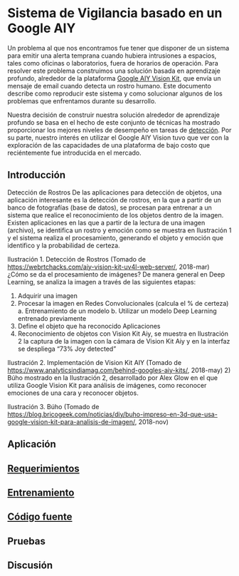 # Sistema de Vigilancia basado en un Google AIY

Un problema al que nos encontramos fue tener que disponer de un sistema para emitir una alerta temprana cuando hubiera intrusiones a espacios, tales como oficinas o laboratorios, fuera de horarios de operación. Para resolver este problema construimos una solución basada en aprendizaje profundo, alrededor de la plataforma [Google AIY Vision Kit](https://aiyprojects.withgoogle.com/vision/), que envía un mensaje de email cuando detecta un rostro humano. Este documento describe como reproducir este sistema y como solucionar algunos de los problemas que enfrentamos durante su desarrollo.

Nuestra decisión de construir nuestra solución alrededor de aprendizaje profundo se basa en el hecho de este conjunto de técnicas ha mostrado proporcionar los mejores niveles de desempeño en tareas de [detección](http://cocodataset.org/#detection-leaderboard). Por su parte, nuestro interés en utilizar el Google AIY Vision tuvo que ver con la exploración de las capacidades de una plataforma de bajo costo que reciéntemente fue introducida en el mercado.


## Introducción
Detección de Rostros
De las aplicaciones para detección de objetos, una aplicación interesante es la detección de rostros, en la que a partir de un banco de fotografías (base de datos), se procesan para entrenar a un sistema que realice el reconocimiento de los objetos dentro de la imagen.
Existen aplicaciones en las que a partir de la lectura de una imagen (archivo), se identifica un rostro y emoción como se muestra en Ilustración 1 y el sistema realiza el procesamiento, generando el objeto y emoción que identifico y la probabilidad de certeza.
 
Ilustración 1. Detección de Rostros
(Tomado de https://webrtchacks.com/aiy-vision-kit-uv4l-web-server/, 2018-mar)
¿Cómo se da el procesamiento de imágenes?
De manera general en Deep Learning, se analiza la imagen a través de las siguientes etapas:
1)	Adquirir una imagen
2)	Procesar la imagen en Redes Convolucionales (calcula el % de certeza) 
a.	Entrenamiento de un modelo
b.	Utilizar un modelo Deep Learning entrenado previamente
3)	Define el objeto que ha reconocido
Aplicaciones 
1)	Reconocimiento de objetos con Vision Kit Aiy, se muestra en Ilustración 2 la captura de la imagen con la cámara de Vision Kit Aiy y en la interfaz se despliega “73% Joy detected”
 
Ilustración 2. Implementación de Vision Kit AIY 
(Tomado de https://www.analyticsindiamag.com/behind-googles-aiy-kits/, 2018-may)
2)	Búho mostrado en la Ilustración 2, desarrollado por Alex Glow en el que utiliza Google Vision Kit para análisis de imágenes, como reconocer emociones de una cara y reconocer objetos. 
 
Ilustración 3. Búho
(Tomado de https://blog.bricogeek.com/noticias/diy/buho-impreso-en-3d-que-usa-google-vision-kit-para-analisis-de-imagen/, 2018-nov)

## Aplicación

## [Requerimientos](https://github.com/dannda/AIYFaceDetector/blob/master/requirements.md)
## [Entrenamiento](https://github.com/dannda/AIYFaceDetector/blob/master/training.md)
## [Código fuente](https://github.com/dannda/AIYFaceDetector/blob/master/code.md)

## Pruebas

## Discusión
